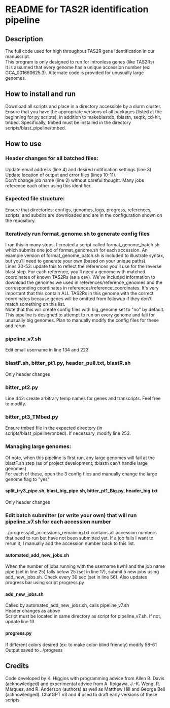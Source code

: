 # README for TAS2R identification pipeline  

## Description  
The full code used for high throughput TAS2R gene identification in our manuscript.  
This program is only designed to run for intronless genes (like TAS2Rs)  
It is assumed that every genome has a unique accession number (ex: GCA_001660625.3).  Alternate code is provided for unusually large genomes.  

## How to install and run  
Download all scripts and place in a directory accessible by a slurm cluster.  
Ensure that you have the appropriate versions of all packages (listed at the beginning for py scripts), in addition to makeblastdb, tblastn, seqtk, cd-hit, tmbed.  Specifically, tmbed must be installed in the directory scripts/blast_pipeline/tmbed.


## How to use  
### Header changes for all batched files:  
  Update email address (line 4) and desired notification settings (line 3)  
  Update location of output and error files (lines 10-11).  
  Don't change job name (line 2) without careful thought.  Many jobs reference each other using this identifier.  

### Expected file structure:  
Ensure that directories: configs, genomes, logs, progress, references, scripts, and subdirs are downloaded and are in the configuration shown on the repository.


### Iteratively run format_genome.sh to generate config files
  I ran this in many steps.  I created a script called format_genome_batch.sh which submits one job of format_genome.sh for each accession.  An example version of format_genome_batch.sh is included to illustrate syntax, but you'll need to generate your own (based on your unique paths).  
  Lines 30-53: update this to reflect the references you'll use for the reverse blast step.  For each reference, you'll need a genome with matched coordinates of known TAS2Rs (as a csv).  We've included information to download the genomes we used in references/reference_genomes and the corresponding coordinates in references/reference_coordinates.  It's very important that this contain ALL TAS2Rs in this genome with the correct coordinates because genes will be omitted from followup if they don't match something on this list.   
  Note that this will create config files with big_genome set to "no" by default.  This pipeline is designed to attempt to run on every genome and fail for unusually big genomes.  Plan to manually modify the config files for these and rerun  

### pipeline_v7.sh  
  Edit email username in line 134 and 223.  

### blastF.sh, bitter_pt1.py, header_pull.txt, blastR.sh  
  Only header changes

### bitter_pt2.py  
  Line 442: create arbitrary temp names for genes and transcripts.  Feel free to modify.   
### bitter_pt3_TMbed.py  
  Ensure tmbed file in the expected directory (in scripts/blast_pipeline/tmbed).  If necessary, modify line 253.

### Managing large genomes:  
  Of note, when this pipeline is first run, any large genomes will fail at the blastF.sh step (as of project development, tblastn can't handle large genomes)  
  For each of these, open the 3 config files and manually change the large genome flag to "yes"  

#### split_try3_pipe.sh, blast_big_pipe.sh, bitter_pt1_Big.py, header_big.txt
  Only header changes

### Edit batch submitter (or write your own) that will run pipeline_v7.sh for each accession number  
  ../progress/all_accessions_remaining.txt contains all accession numbers that need to run but have not been submitted yet.  If a job fails I want to rerun it, I manually add the accession number back to this list.  
#### automated_add_new_jobs.sh  
  When the number of jobs running with the username kwh1 and the job name pipe (set in line 25) falls below 25 (set in line 17), submit 5 new jobs using add_new_jobs.sh.  Check every 30 sec (set in line 56).  Also updates progress bar using script progress.py   
#### add_new_jobs.sh  
  Called by automated_add_new_jobs.sh, calls pipeline_v7.sh  
  Header changes as above  
  Script must be located in same directory as script for pipeline_v7.sh.  If not, update line 13  
#### progress.py   
  If different colors desired (ex: to make color-blind friendly) modify 58-61
  Output saved to ../progress




## Credits  
Code developed by K. Higgins with programming advice from Allen B. Davis (acknowledged) and experimental advice from A. Itoigawa, J.-K. Weng, R. Márquez, and R. Anderson (authors) as well as Matthew Hill and George Bell (acknowledged).  ChatGPT v3 and 4 used to draft early versions of these scripts.  
